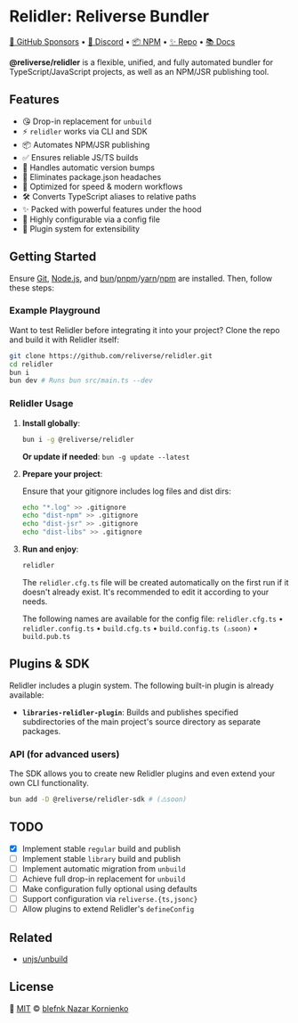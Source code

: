 # Relidler: Reliverse Bundler

[💖 GitHub Sponsors](https://github.com/sponsors/blefnk) • [💬 Discord](https://discord.gg/Pb8uKbwpsJ) • [📦 NPM](https://npmjs.com/@reliverse/relidler) • [✨ Repo](https://github.com/reliverse/relidler-reliverse-bundler) • [📚 Docs](https://docs.reliverse.org)

**@reliverse/relidler** is a flexible, unified, and fully automated bundler for TypeScript/JavaScript projects, as well as an NPM/JSR publishing tool.

## Features

- 😘 Drop-in replacement for `unbuild`
- ⚡ `relidler` works via CLI and SDK
- 📦 Automates NPM/JSR publishing
- ✅ Ensures reliable JS/TS builds
- 🔄 Handles automatic version bumps
- 🔧 Eliminates package.json headaches
- 🎯 Optimized for speed & modern workflows
- 🛠️ Converts TypeScript aliases to relative paths
- ✨ Packed with powerful features under the hood
- 📝 Highly configurable via a config file
- 🔌 Plugin system for extensibility

## Getting Started

Ensure [Git](https://git-scm.com/downloads), [Node.js](https://nodejs.org), and [bun](https://bun.sh)/[pnpm](https://pnpm.io)/[yarn](https://yarnpkg.com)/[npm](https://docs.npmjs.com/downloading-and-installing-node-js-and-npm) are installed. Then, follow these steps:

### Example Playground

Want to test Relidler before integrating it into your project? Clone the repo and build it with Relidler itself:

```sh
git clone https://github.com/reliverse/relidler.git
cd relidler
bun i
bun dev # Runs bun src/main.ts --dev
```

### Relidler Usage

1. **Install globally**:

    ```sh
    bun i -g @reliverse/relidler
    ```

    **Or update if needed**: `bun -g update --latest`

2. **Prepare your project**:

    Ensure that your gitignore includes log files and dist dirs:

    ```sh
    echo "*.log" >> .gitignore
    echo "dist-npm" >> .gitignore
    echo "dist-jsr" >> .gitignore
    echo "dist-libs" >> .gitignore
    ```

3. **Run and enjoy**:

    ```sh
    relidler
    ```

    The `relidler.cfg.ts` file will be created automatically on the first run if it doesn't already exist. It's recommended to edit it according to your needs.

    The following names are available for the config file: `relidler.cfg.ts` • `relidler.config.ts` • `build.cfg.ts` • `build.config.ts (⚠️soon)` • `build.pub.ts`

## Plugins & SDK

Relidler includes a plugin system. The following built-in plugin is already available:

- **`libraries-relidler-plugin`**: Builds and publishes specified subdirectories of the main project's source directory as separate packages.

### API (for advanced users)

The SDK allows you to create new Relidler plugins and even extend your own CLI functionality.

```sh
bun add -D @reliverse/relidler-sdk # (⚠️soon)
```

## TODO

- [x] Implement stable `regular` build and publish
- [ ] Implement stable `library` build and publish
- [ ] Implement automatic migration from `unbuild`
- [ ] Achieve full drop-in replacement for `unbuild`
- [ ] Make configuration fully optional using defaults
- [ ] Support configuration via `reliverse.{ts,jsonc}`
- [ ] Allow plugins to extend Relidler's `defineConfig`

## Related

- [unjs/unbuild](https://github.com/unjs/unbuild)

## License

🩷 [MIT](./LICENSE.md) © [blefnk Nazar Kornienko](https://github.com/blefnk)
